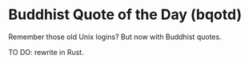 # Buddhist Quote of the Day (bqotd)

Remember those old Unix logins? But now with Buddhist quotes.

TO DO: rewrite in Rust.